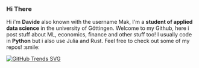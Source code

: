 ### Hi There
<p>
Hi i'm <b>Davide</b> also known with the username Mak, I'm a <b>student of applied data science</b> in the university of Göttingen. Welcome to my Github, here i post stuff about ML, economics, finance and other stuff too!
I usually code in <b>Python</b> but i also use Julia and Rust.
Feel free to check out some of my repos! :smile:



[![GitHub Trends SVG](https://api.githubtrends.io/user/svg/mak8427/langs?time_range=one_year&loc_metric=changed&theme=dark)](https://githubtrends.io)

